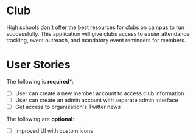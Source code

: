 # Club

High schools don't offer the best resources for clubs on campus to run successfully. This application will give clubs access to easier attendance tracking, event outreach, and mandatory event reminders for members. 

# User Stories
The following is **required***:
- [ ] User can create a new member account to access club information
- [ ] User can create an admin account with separate admin interface
- [ ] Get access to organization's Twitter news

The following are **optional**:
- [ ] Improved UI with custom icons
